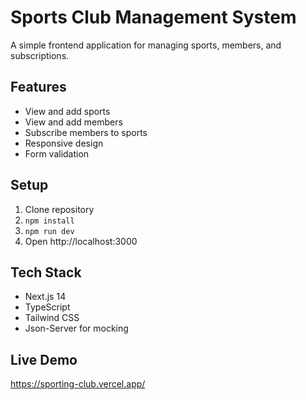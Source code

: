 # Sports Club Management System

A simple frontend application for managing sports, members, and subscriptions.

## Features
- View and add sports
- View and add members  
- Subscribe members to sports
- Responsive design
- Form validation

## Setup
1. Clone repository
2. `npm install`
3. `npm run dev`
4. Open http://localhost:3000

## Tech Stack
- Next.js 14
- TypeScript
- Tailwind CSS
- Json-Server for mocking

## Live Demo
https://sporting-club.vercel.app/
